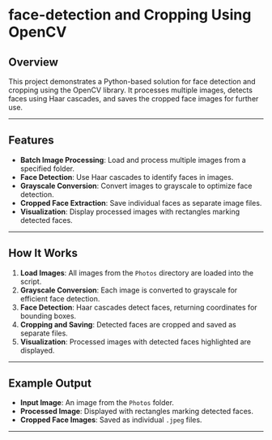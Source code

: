 # face-detection and Cropping Using OpenCV


## Overview

This project demonstrates a Python-based solution for face detection and cropping using the OpenCV library. It processes multiple images, detects faces using Haar cascades, and saves the cropped face images for further use. 

---

## Features

- **Batch Image Processing**: Load and process multiple images from a specified folder.
- **Face Detection**: Use Haar cascades to identify faces in images.
- **Grayscale Conversion**: Convert images to grayscale to optimize face detection.
- **Cropped Face Extraction**: Save individual faces as separate image files.
- **Visualization**: Display processed images with rectangles marking detected faces.

---

## How It Works

1. **Load Images**: All images from the `Photos` directory are loaded into the script.
2. **Grayscale Conversion**: Each image is converted to grayscale for efficient face detection.
3. **Face Detection**: Haar cascades detect faces, returning coordinates for bounding boxes.
4. **Cropping and Saving**: Detected faces are cropped and saved as separate files.
5. **Visualization**: Processed images with detected faces highlighted are displayed.


---

## Example Output

- **Input Image**: An image from the `Photos` folder.
- **Processed Image**: Displayed with rectangles marking detected faces.
- **Cropped Face Images**: Saved as individual `.jpeg` files.

---

